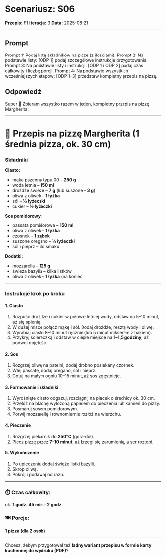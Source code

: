 ﻿# Scenariusz: S06
**Przepis:** F1
**Iteracja:** 3
**Data:** 2025-08-21

---

## Prompt
Prompt 1: Podaj listę składników na pizze (z ilościami). Prompt 2: Na podstawie listy: [ODP 1] podaj szczegółowe instrukcje przygotowania. Prompt 3: Na podstawie listy i instrukcji: [ODP 1 i ODP 2] podaj czas całkowity i liczbę porcji. Prompt 4: Na podstawie wszystkich wcześniejszych etapów: [ODP 1–3] przedstaw kompletny przepis na pizzę.

## Odpowiedź
Super 🙂 Zbieram wszystko razem w jeden, kompletny przepis na pizzę Margherita:

---

# 🍕 Przepis na pizzę Margherita (1 średnia pizza, ok. 30 cm)

### Składniki

**Ciasto:**

* mąka pszenna typu 00 – **250 g**
* woda letnia – **150 ml**
* drożdże świeże – **7 g** (lub suszone – **3 g**)
* oliwa z oliwek – **1 łyżka**
* sól – **½ łyżeczki**
* cukier – **½ łyżeczki**

**Sos pomidorowy:**

* passata pomidorowa – **150 ml**
* oliwa z oliwek – **1 łyżka**
* czosnek – **1 ząbek**
* suszone oregano – **½ łyżeczki**
* sól i pieprz – do smaku

**Dodatki:**

* mozzarella – **125 g**
* świeża bazylia – kilka listków
* oliwa z oliwek – **1 łyżka** (na koniec)

---

### Instrukcje krok po kroku

#### 1. Ciasto

1. Rozpuść drożdże i cukier w połowie letniej wody, odstaw na 5–10 minut, aż się spienią.
2. W dużej misce połącz mąkę i sól. Dodaj drożdże, resztę wody i oliwę.
3. Wyrabiaj ciasto 8–10 minut ręcznie (lub 5 minut mikserem z hakiem).
4. Przykryj ściereczką i odstaw w ciepłe miejsce na **1–1,5 godziny**, aż podwoi objętość.

#### 2. Sos

1. Rozgrzej oliwę na patelni, dodaj drobno posiekany czosnek.
2. Wlej passatę, dodaj oregano, sól i pieprz.
3. Gotuj na małym ogniu 10–15 minut, aż sos zgęstnieje.

#### 3. Formowanie i składniki

1. Wyrośnięte ciasto odgazuj, rozciągnij na placek o średnicy ok. 30 cm.
2. Przełóż na blachę wyłożoną papierem do pieczenia lub kamień do pizzy.
3. Posmaruj sosem pomidorowym.
4. Porwij mozzarellę i równomiernie rozłóż na wierzchu.

#### 4. Pieczenie

1. Rozgrzej piekarnik do **250°C** (góra-dół).
2. Piecz pizzę przez **7–10 minut**, aż brzegi się zarumienią, a ser roztopi.

#### 5. Wykończenie

1. Po upieczeniu dodaj świeże listki bazylii.
2. Skrop oliwą.
3. Pokrój i podawaj od razu.

---

### ⏱️ Czas całkowity:

ok. **1 godz. 45 min – 2 godz.**

### 🍽️ Porcje:

**1 pizza (dla 2 osób)**

---

Chcesz, żebym przygotował też **ładny wariant przepisu w formie karty kuchennej do wydruku (PDF)**?

